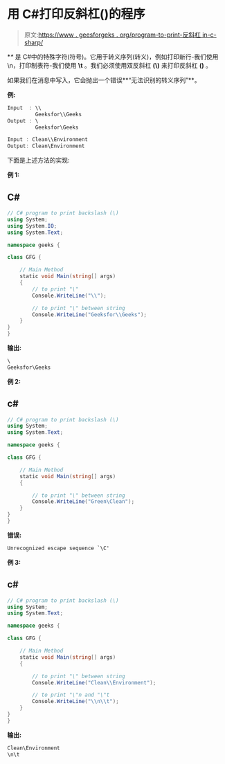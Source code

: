 # 用 C#打印反斜杠()的程序

> 原文:[https://www . geesforgeks . org/program-to-print-反斜杠 in-c-sharp/](https://www.geeksforgeeks.org/program-to-print-backslash-in-c-sharp/)

**\** 是 C#中的特殊字符(符号)。它用于转义序列(转义)，例如打印新行-我们使用\n，打印制表符-我们使用 **\t** 。我们必须使用双反斜杠 **(\\)** 来打印反斜杠 **(\)** 。

如果我们在消息中写入，它会抛出一个错误**“无法识别的转义序列”**。

**例:**

```cs
Input  : \\
         Geeksfor\\Geeks
Output : \
         Geeksfor\Geeks

Input : Clean\\Environment
Output: Clean\Environment
```

下面是上述方法的实现:

**例 1:**

## C#

```cs
// C# program to print backslash (\)
using System;
using System.IO;
using System.Text;

namespace geeks {

class GFG {

    // Main Method
    static void Main(string[] args)
    {
        // to print "\"
        Console.WriteLine("\\");

        // to print "\" between string
        Console.WriteLine("Geeksfor\\Geeks");
    }
}
}
```

**输出:**

```cs
\
Geeksfor\Geeks
```

**例 2:**

## c#

```cs
// C# program to print backslash (\)
using System;
using System.Text;

namespace geeks {

class GFG {

    // Main Method
    static void Main(string[] args)
    {

        // to print "\" between string
        Console.WriteLine("Green\Clean");
    }
}
}
```

**错误:**

```cs
Unrecognized escape sequence `\C'
```

**例 3:**

## c#

```cs
// C# program to print backslash (\)
using System;
using System.Text;

namespace geeks {

class GFG {

    // Main Method
    static void Main(string[] args)
    {

        // to print "\" between string
        Console.WriteLine("Clean\\Environment");

        // to print "\"n and "\"t
        Console.WriteLine("\\n\\t");
    }
}
}
```

**输出:**

```cs
Clean\Environment
\n\t
```
